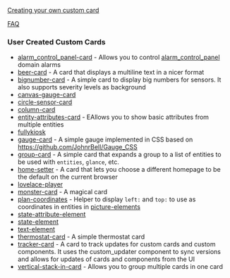 [Creating your own custom card](https://developers.home-assistant.io/docs/en/lovelace_custom_card.html)

[FAQ](https://github.com/ciotlosm/custom-lovelace#faq)

### User Created Custom Cards
* [alarm_control_panel-card](https://github.com/ciotlosm/custom-lovelace/tree/master/alarm_control_panel-card) - Allows you to control [alarm_control_panel](https://www.home-assistant.io/components/alarm_control_panel) domain alarms
* [beer-card](https://github.com/ciotlosm/custom-lovelace/tree/master/beer-card) - A card that displays a multiline text in a nicer format
* [bignumber-card](https://github.com/ciotlosm/custom-lovelace/tree/master/bignumber-card) - A simple card to display big numbers for sensors. It also supports severity levels as background
* [canvas-gauge-card](https://github.com/custom-cards/canvas-gauge-card)
* [circle-sensor-card](https://github.com/custom-cards/circle-sensor-card)
* [column-card](https://github.com/thomasloven/lovelace-column-card)
* [entity-attributes-card](https://github.com/ciotlosm/custom-lovelace/tree/master/entity-attributes-card) - EAllows you to show basic attributes from multiple entities
* [fullykiosk](https://github.com/thomasloven/lovelace-fullykiosk)
* [gauge-card](https://github.com/ciotlosm/custom-lovelace/tree/master/gauge-card) - A simple gauge implemented in CSS based on https://github.com/JohnrBell/Gauge_CSS
* [group-card](https://github.com/ciotlosm/custom-lovelace/tree/master/group-card) - A simple card that expands a group to a list of entities to be used with `entities`, `glance`, etc.
* [home-setter](https://github.com/ciotlosm/custom-lovelace/tree/master/home-setter) - A card that lets you choose a different homepage to be the default on the current browser
* [lovelace-player](https://github.com/thomasloven/lovelace-player)
* [monster-card](https://github.com/ciotlosm/custom-lovelace/tree/master/monster-card) - A magical card
* [plan-coordinates](https://github.com/ciotlosm/custom-lovelace/tree/master/plan-coordinates) - Helper to display `left:` and `top:` to use as coordinates in entities in [picture-elements](https://www.home-assistant.io/lovelace/picture-elements/)
* [state-attribute-element](https://github.com/custom-cards/state-attribute-element)
* [state-element](https://github.com/custom-cards/state-element)
* [text-element](https://github.com/custom-cards/text-element)
* [thermostat-card](https://github.com/ciotlosm/custom-lovelace/tree/master/thermostat-card) - A simple thermostat card
* [tracker-card](https://github.com/custom-cards/tracker-card) - A card to track updates for custom cards and custom components. It uses the custom_updater component to sync versions and allows for updates of cards and components from the UI
* [vertical-stack-in-card](https://github.com/custom-cards/vertical-stack-in-card) - Allows you to group multiple cards in one card

